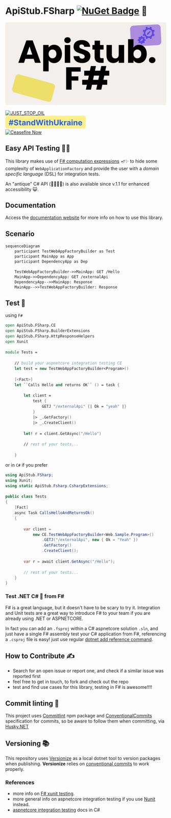 # ApiStub.FSharp [![NuGet Badge](https://img.shields.io/nuget/v/ApiStub.FSharp)](https://www.nuget.org/packages/ApiStub.FSharp) 🦔

![alt text](docs/img/ApiStub.FSharp.png)

<a href='https://juststopoil.org/' target="_blank"><img alt='JUST_STOP_OIL' src='https://img.shields.io/badge/Just_STOP OIL-100000?style=plastic&logo=JUST_STOP_OIL&logoColor=white&labelColor=FFA600&color=000000'/></a>  
[![Stand With Ukraine](https://raw.githubusercontent.com/vshymanskyy/StandWithUkraine/main/badges/StandWithUkraine.svg)](https://stand-with-ukraine.pp.ua)  
[![Ceasefire Now](https://badge.techforpalestine.org/ceasefire-now)](https://techforpalestine.org/learn-more)  

## Easy API Testing 🧞‍♀️

This library makes use of [F# computation expressions](https://learn.microsoft.com/en-us/dotnet/fsharp/language-reference/computation-expressions) 🪔✨  to hide some complexity of `WebApplicationFactory` and provide the user with a *domain specific language* (DSL) for integration tests. 

An "antique" C# API (👴🏽🦖🦕) is also available since v.1.1 for enhanced accessibility 😺.

## Documentation

Access the [documentation website](https://jkone27.github.io/fsharp-integration-tests/)  for more info on how to use this library.  

## Scenario

```mermaid
sequenceDiagram
    participant TestWebAppFactoryBuilder as Test
    participant MainApp as App
    participant DependencyApp as Dep

    TestWebAppFactoryBuilder->>MainApp: GET /Hello
    MainApp->>DependencyApp: GET /externalApi
    DependencyApp-->>MainApp: Response
    MainApp-->>TestWebAppFactoryBuilder: Response

```

## Test 🧪

using `F#`
  
```fsharp
open ApiStub.FSharp.CE
open ApiStub.FSharp.BuilderExtensions
open ApiStub.FSharp.HttpResponseHelpers
open Xunit

module Tests =

    // build your aspnetcore integration testing CE
    let test = new TestWebAppFactoryBuilder<Program>()

    [<Fact>]
    let ``Calls Hello and returns OK`` () = task {

        let client = 
            test { 
                GETJ "/externalApi" {| Ok = "yeah" |}
            }
            |> _.GetFactory()
            |> _.CreateClient()

        let! r = client.GetAsync("/Hello")

        // rest of your tests...

    }
```

or in `C#` if you prefer

```csharp
using ApiStub.FSharp;
using Xunit;
using static ApiStub.Fsharp.CsharpExtensions; 

public class Tests 
{
    [Fact]
    async Task CallsHelloAndReturnsOk() 
    {

        var client = 
            new CE.TestWebAppFactoryBuilder<Web.Sample.Program>()
                .GETJ("/externalApi", new { Ok = "Yeah" })
                .GetFactory()
                .CreateClient();

        var r = await client.GetAsync("/Hello");

        // rest of your tests...
    }
}
```

### Test .NET C# 🤝 from F#

F# is a great language, but it doesn't have to be scary to try it. Integration and Unit tests are a great way to introduce F# to your team if you are already using .NET or ASPNETCORE. 

In fact you can add an `.fsproj` within a C# aspnetcore solution `.sln`, and just have a single F# assembly test your C# application from F#, referencing a `.csproj` file is easy! just use regular [dotnet add reference command](https://learn.microsoft.com/bs-latn-ba/dotnet/core/tools/dotnet-add-reference).

## How to Contribute ✍️

* Search for an open issue or report one, and check if a similar issue was reported first
* feel free to get in touch, to fork and check out the repo
* test and find use cases for this library, testing in F# is awesome!!!!

## Commit linting 📝

This project uses [Commitlint](https://commitlint.js.org/) npm package and [ConventionalCommits](https://www.conventionalcommits.org/en/v1.0.0/#summary) specification for commits, so be aware to follow them when committing, via [Husky.NET](https://alirezanet.github.io/Husky.Net/guide/getting-started.html#add-your-first-hook)

## Versioning 📚

This repository uses [Versionize](https://github.com/versionize/versionize/blob/master/.github/workflows/publish.yml) as a local dotnet tool to version packages when publishing. **Versionize** relies on [conventional commits](#commit-linting) to work properly.  

### References

* more info on [F# xunit testing](https://learn.microsoft.com/en-us/dotnet/core/testing/unit-testing-fsharp-with-dotnet-test).
* more general info on aspnetcore integration testing if you use [Nunit](https://learn.microsoft.com/en-us/dotnet/core/testing/unit-testing-fsharp-with-nunit) instead.
* [aspnetcore integration testing](https://learn.microsoft.com/en-us/aspnet/core/test/integration-tests?view=aspnetcore-7.0) docs in C#

